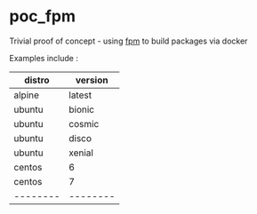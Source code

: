 # poc_fpm


Trivial proof of concept - using [fpm](https://github.com/jordansissel/fpm) to build packages via docker

Examples include : 

| distro | version|
|--------|--------|
| alpine | latest |
| ubuntu | bionic |
| ubuntu | cosmic |
| ubuntu | disco  |
| ubuntu | xenial |
| centos | 6      |
| centos | 7      |
|--------|--------|

